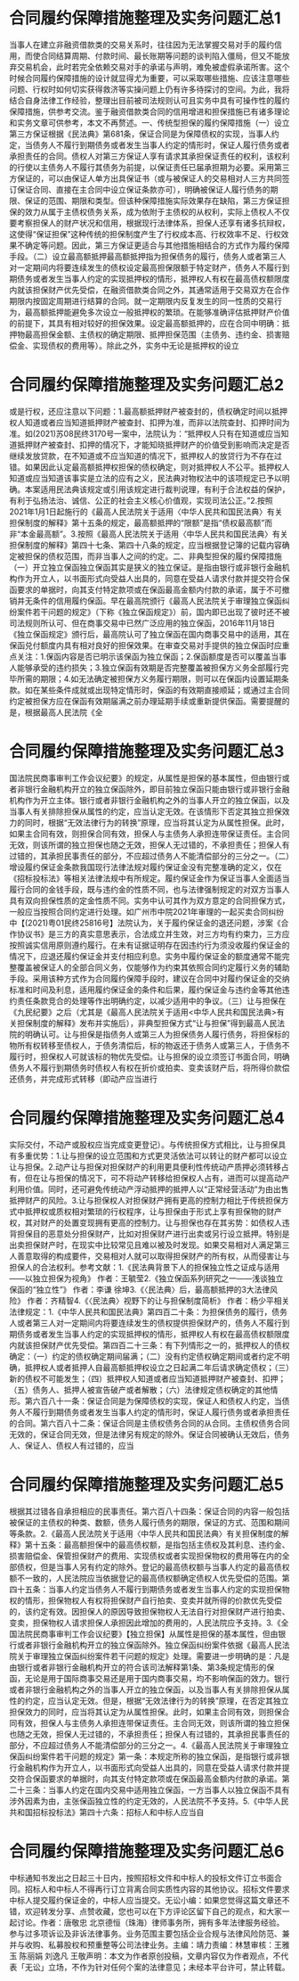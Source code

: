 # 合同履约保障措施整理及实务问题汇总1

当事人在建立非融资借款类的交易关系时，往往因为无法掌握交易对手的履约信用，而使合同结算周期、付款时间、最长账期等问题的谈判陷入僵局，但又不能放弃交易机会，此时若完全依赖交易对手的承诺与声明，难免被虚假承诺所害。这个时候合同履约保障措施的设计就显得尤为重要，可以采取哪些措施、应该注意哪些问题、行权时如何切实获得救济等实操问题上仍有许多待探讨的空间。为此，我将结合自身法律工作经验，整理出目前被司法规则认可且实务中具有可操作性的履约保障措施，供参考交流。鉴于融资借款类合同的信用增进和担保措施已有诸多理论和实务文章可供参考，本文不再赘述。一、传统型担保的履约保障措施（一）设立第三方保证根据《民法典》第681条，保证合同是为保障债权的实现，当事人约定，当债务人不履行到期债务或者发生当事人约定的情形时，保证人履行债务或者承担责任的合同。债权人对第三方保证人享有请求其承担保证责任的权利，该权利的行使以主债务人不履行其债务为前提，以保证责任已届承担期为必要。采用第三方保证的，可以由保证人单方出具保证书（或与被保证人的交易相对人三方共同签订保证合同、直接在主合同中设立保证条款亦可），明确被保证人履行债务的期限、保证的范围、期限和类型。但该种保障措施实际效果存在缺陷，第三方保证担保的效力从属于主债权债务关系，成为依附于主债权的从权利，实际上债权人不仅要考察担保人的财产状况和信用，根据现行法律体系，担保人还享有诸多抗辩权，这使得“保证担保”这种传统的担保制度产生了行权成本高、行权效率不足、行权效果不确定等问题。因此，第三方保证更适合与其他措施相结合的方式作为履约保障手段。（二）设立最高额抵押最高额抵押指为担保债务的履行，债务人或者第三人对一定期间内将要连续发生的债权设定最高担保限额于特定财产，债务人不履行到期债务或者发生当事人约定的实现抵押权的情形，抵押权人有权在最高债权额限度内就该担保财产优先受偿，在融资借款类合同之外，其通常适用于交易双方在合作期限内按固定周期进行结算的合同。就一定期限内反复发生的同一性质的交易行为，最高额抵押能避免多次设立一般抵押权的繁琐。在能够准确评估抵押财产价值的前提下，其具有相对较好的担保效果。设定最高额抵押的，应在合同中明确：抵押物最高担保金额、主债权的确定期限、抵押担保范围（主债务、违约金、损害赔偿金、实现债权的费用等）。除此之外，实务中无论是抵押权的设立

# 合同履约保障措施整理及实务问题汇总2

或是行权，还应注意以下问题：1.最高额抵押财产被查封的，债权确定时间以抵押权人知道或者应当知道抵押财产被查封、扣押为准，而非以法院查封、扣押时间为准。如(2021)苏08民终3170号一案中，法院认为：“抵押权人只有在知道或应当知道抵押财产被查封、扣押的情况下，才能知晓抵押财产的价值受到影响而决定是否继续发放贷款，在不知道或不应当知道的情况下，抵押权人的放贷行为不存在过错。如果因此认定最高额抵押权担保的债权确定，则对抵押权人不公平。抵押权人知道或应当知道该事实是立法的应有之义，民法典对物权法中的该项规定已予以明确。本案适用民法典该规定或引用该规定进行裁判说理，有利于合法权益的保护，有利于弘扬法治、诚信、公正的社会主义核心价值观，实现司法公正。”2.按照2021年1月1日起施行的《最高人民法院关于适用〈中华人民共和国民法典〉有关担保制度的解释》第十五条的规定，最高额抵押的“限额”是指“债权最高额”而非“本金最高额”。3.按照《最高人民法院关于适用〈中华人民共和国民法典〉有关担保制度的解释》第四十七条、第四十八条的规定，应当根据登记簿的记载内容确定被担保的债权范围，而非当事人之间的约定。二、非典型担保的履约保障措施（一）开立独立保函独立保函其实是狭义的独立保证。是指由银行或非银行金融机构作为开立人，以书面形式向受益人出具的，同意在受益人请求付款并提交符合保函要求的单据时，向其支付特定款项或在保函最高金额内付款的承诺，属于不可撤销并无条件的信用履约保函。早在最高院颁行《最高人民法院关于审理独立保函纠纷案件若干问题的规定》（下称《独立保函规定》）前，国内即已出现了彼时还不被司法规则所认可、但在商事交易中已然广泛应用的独立保函，2016年11月18日《独立保函规定》颁行后，最高院认可了独立保函在国内商事交易中的适用，其在保函兑付额度内具有相对良好的担保效果。在审查交易对手提供的独立保函时应重点关注：1.保函内容是否已明示该保函为独立保函；2.保函额度是否可以覆盖当事人能够承受的违约损失；3.独立保函有效期是否完整覆盖被担保方义务全部履行完毕所需的期限；4.如无法确定被担保方义务履行期限，则可以在保函内设置延期条款。如在某些条件成就或出现特定情形时，保函的有效期直接顺延；或通过主合同约定被担保方应在保函有效期届满之前办理延期手续或重新提供保函。需要提醒的是，根据最高人民法院《全

# 合同履约保障措施整理及实务问题汇总3

国法院民商事审判工作会议纪要》的规定，从属性是担保的基本属性，但由银行或者非银行金融机构开立的独立保函除外，即目前独立保函只能由银行或非银行金融机构作为开立主体。银行或者非银行金融机构之外的当事人开立的独立保函，以及当事人有关排除担保从属性的约定，应当认定无效。在该情形下否定其独立担保效力的同时，根据“无效法律行为的转换”原理，应当将其认定为从属性担保。此时，如果主合同有效，则担保合同有效，担保人与主债务人承担连带保证责任。主合同无效，则该所谓的独立担保也随之无效，担保人无过错的，不承担责任；担保人有过错的，其承担民事责任的部分，不应超过债务人不能清偿部分的三分之一。（二）增设履约保证金条款我国现行法律法规对履约保证金没有完整准确的定义，仅在《招标投标法》等相关法律法规中有所规定。履约保证金作为保证当事人全面适当履行合同的金钱手段，既与违约金的性质不同，也与法律强制规定的对双方当事人具有双向担保性质的定金性质不同。实务中认可其作为双方意定的合同担保方式，一般应当按照合同约定进行处理。如广州市中院2021年审理的一起买卖合同纠纷中【(2021)粤01民终25816号】法院认为，关于履约保证金的退还问题，涉案《合作协议书》是三方的真实意思表示，合法成立并生效，对三方均有约束力，三方应按照诚实信用原则遵约履行。在未有证据证明存在因违约行为须没收履约保证金的情况下，应退还履约保证金并支付相应利息。实务中履约保证金的额度通常不能完整覆盖被保证人的全部合同义务，仅能够作为约束其依照合同约定履行义务的辅助手段。采用该种方式作为合同履约保障手段时，建议在合同中对履约保证金的交纳标准和时间及利息，适用履约保证金的条件和后果，履约保证金与违约金等其他违约责任条款竞合的处理等作出明确约定，以减少适用中的争议。（三）让与担保在《九民纪要》之后（尤其是《最高人民法院关于适用<中华人民共和国民法典>有关担保制度的解释》发布并实施后），非典型担保方式“让与担保”得到最高人民法院的明确认可。让与担保是指债务人或第三人为担保债务人履行债务，将担保标的物所有权转移至债权人，于债务清偿后，标的物返还于债务人或第三人，于债务不履行时，担保权人可就该标的物优先受偿。让与担保的设立须签订书面合同，明确债务人不履行到期债务时债权人有权在折价或拍卖、变卖该财产后，将所得价款偿还债务，并完成形式转移（即动产应当进行

# 合同履约保障措施整理及实务问题汇总4

实际交付，不动产或股权应当完成变更登记）。与传统担保方式相比，让与担保具有多重优势：1.让与担保的设立范围和方式更灵活依法可以转让的财产都可以设立让与担保。2.动产让与担保对担保财产的利用更具便利性传统动产质押必须转移占有，但在让与担保的情况下，可不将动产转移给担保权人占有，进而可以提高动产利用价值。同时，还可避免传统动产浮动抵押的抵押人以“正常经营活动”为由出售抵押财产的风险。3.让与担保权人对担保财产拥有更高的控制力相比于传统担保方式中抵押权或质权相对繁琐的行权程序，让与担保由于形式上享有担保物的财产权，其对财产的处置变现拥有更高的控制力。让与担保也存在其劣势：如债权人违背担保目的恶意处分担保财产，比如对担保财产进行出卖或另行设立抵押。特别是出卖担保财产时，在现实中比较常见且难以被及时发现。如果交易相对人满足第三人善意取得的构成要件，交易相对人就可以取得担保财产的所有权，从而侵害让与担保人的合法权利。参考文献：1.《民法典背景下人的担保独立性之证成与适用——以独立担保为视角》 作者：王毓莹2.《独立保函系列研究之一——浅谈独立保函的“独立性”》 作者：李谦 徐坤3.《〈民法典〉后，最高额抵押的3大法律风险》 作者：齐精智4.《〈民法典〉视野下的让与担保制度简析》 作者：杨少平相关法律规定：1.《中华人民共和国民法典》第四百二十条：为担保债务的履行，债务人或者第三人对一定期间内将要连续发生的债权提供担保财产的，债务人不履行到期债务或者发生当事人约定的实现抵押权的情形，抵押权人有权在最高债权额限度内就该担保财产优先受偿。第四百二十三条：有下列情形之一的，抵押权人的债权确定：（一）约定的债权确定期间届满；（二）没有约定债权确定期间或者约定不明确，抵押权人或者抵押人自最高额抵押权设立之日起满二年后请求确定债权；（三）新的债权不可能发生；（四）抵押权人知道或者应当知道抵押财产被查封、扣押；（五）债务人、抵押人被宣告破产或者解散；（六）法律规定债权确定的其他情形。第六百八十一条：保证合同是为保障债权的实现，保证人和债权人约定，当债务人不履行到期债务或者发生当事人约定的情形时，保证人履行债务或者承担责任的合同。第六百八十二条：保证合同是主债权债务合同的从合同。主债权债务合同无效的，保证合同无效，但是法律另有规定的除外。保证合同被确认无效后，债务人、保证人、债权人有过错的，应当

# 合同履约保障措施整理及实务问题汇总5

根据其过错各自承担相应的民事责任。第六百八十四条：保证合同的内容一般包括被保证的主债权的种类、数额，债务人履行债务的期限，保证的方式、范围和期间等条款。2.《最高人民法院关于适用〈中华人民共和国民法典〉有关担保制度的解释》第十五条：最高额担保中的最高债权额，是指包括主债权及其利息、违约金、损害赔偿金、保管担保财产的费用、实现债权或者实现担保物权的费用等在内的全部债权，但是当事人另有约定的除外。登记的最高债权额与当事人约定的最高债权额不一致的，人民法院应当依据登记的最高债权额确定债权人优先受偿的范围。第四十五条：当事人约定当债务人不履行到期债务或者发生当事人约定的实现担保物权的情形，担保物权人有权将担保财产自行拍卖、变卖并就所得的价款优先受偿的，该约定有效。因担保人的原因导致担保物权人无法自行对担保财产进行拍卖、变卖，担保物权人请求担保人承担因此增加的费用的，人民法院应予支持。3.《全国法院民商事审判工作会议纪要》【独立担保】从属性是担保的基本属性，但由银行或者非银行金融机构开立的独立保函除外。独立保函纠纷案件依据《最高人民法院关于审理独立保函纠纷案件若干问题的规定》处理。需要进一步明确的是：凡是由银行或者非银行金融机构开立的符合该司法解释第1条、第3条规定情形的保函，无论是用于国际商事交易还是用于国内商事交易，均不影响保函的效力。银行或者非银行金融机构之外的当事人开立的独立保函，以及当事人有关排除担保从属性的约定，应当认定无效。但是，根据“无效法律行为的转换”原理，在否定其独立担保效力的同时，应当将其认定为从属性担保。此时，如果主合同有效，则担保合同有效，担保人与主债务人承担连带保证责任。主合同无效，则该所谓的独立担保也随之无效，担保人无过错的，不承担责任；担保人有过错的，其承担民事责任的部分，不应超过债务人不能清偿部分的三分之一。4.《最高人民法院关于审理独立保函纠纷案件若干问题的规定》第一条：本规定所称的独立保函，是指银行或非银行金融机构作为开立人，以书面形式向受益人出具的，同意在受益人请求付款并提交符合保函要求的单据时，向其支付特定款项或在保函最高金额内付款的承诺。第二十三条：当事人约定在国内交易中适用独立保函，一方当事人以独立保函不具有涉外因素为由，主张保函独立性的约定无效的，人民法院不予支持。5.《中华人民共和国招标投标法》第四十六条：招标人和中标人应当自

# 合同履约保障措施整理及实务问题汇总6

中标通知书发出之日起三十日内，按照招标文件和中标人的投标文件订立书面合同。招标人和中标人不得再行订立背离合同实质性内容的其他协议。招标文件要求中标人提交履约保证金的，中标人应当提交。无讼小编：如果您觉得这篇文章还不错，欢迎转发分享、点赞收藏，您也可以在下方评论区留下自己的观点，和大家一起讨论。作者：唐敬忠 北京德恒（珠海）律师事务所，拥有多年法律服务经验。参与过多项诉讼及非诉法律事务。业务范围主要包括企业合规与法律风险防范、兼并与收购、私募股权和预重整等公司法律业务。主编：靖力责编：林慧审核：王雅玉 陈丽娟 刘逸凡 王敬声明：本文为作者原创投稿，文章内容仅为作者观点，不代表「无讼」立场，不作为针对任何个案的法律意见；未经本平台许可，禁止转载。

